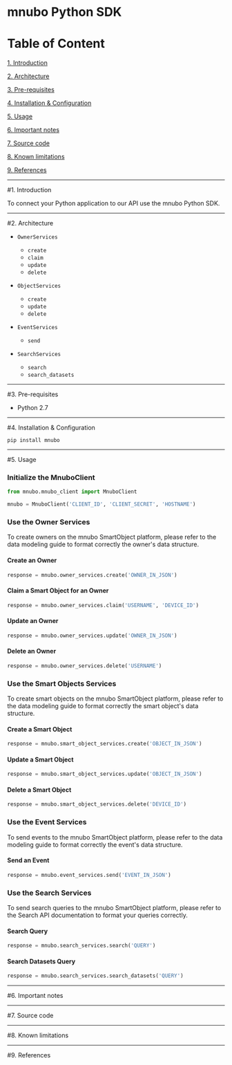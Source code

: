 # mnubo Python SDK

Table of Content
================

[1. Introduction](#section1)

[2. Architecture](#section2)

[3. Pre-requisites](#section3)

[4. Installation & Configuration](#section4)

[5. Usage](#section5)

[6. Important notes](#section6)

[7. Source code](#section7)

[8. Known limitations](#section8)

[9. References](#section9)

---
#<a name="section1"></a>1. Introduction

To connect your Python application to our API use the mnubo Python SDK.

---
#<a name="section3"></a>2. Architecture


* `OwnerServices`
  - `create`
  - `claim`
  - `update`
  - `delete`

* `ObjectServices`
  - `create`
  - `update`
  - `delete`

* `EventServices`
  - `send`
  
* `SearchServices`
  - `search`
  - `search_datasets`


---
#<a name="section3"></a>3. Pre-requisites

- Python 2.7


---
#<a name="section4"></a>4. Installation & Configuration

    pip install mnubo

---
#<a name="section5"></a>5. Usage

### Initialize the MnuboClient

```python
from mnubo.mnubo_client import MnuboClient

mnubo = MnuboClient('CLIENT_ID', 'CLIENT_SECRET', 'HOSTNAME')
```

### Use the Owner Services
To create owners on the mnubo SmartObject platform, please refer to
the data modeling guide to format correctly the owner's data structure.

#### Create an Owner
```python
response = mnubo.owner_services.create('OWNER_IN_JSON')
```

#### Claim a Smart Object for an Owner
```python
response = mnubo.owner_services.claim('USERNAME', 'DEVICE_ID')
```

#### Update an Owner
```python
response = mnubo.owner_services.update('OWNER_IN_JSON')
```

#### Delete an Owner
```python
response = mnubo.owner_services.delete('USERNAME')
```

### Use the Smart Objects Services
To create smart objects on the mnubo SmartObject platform, please refer to
the data modeling guide to format correctly the smart object's data structure.

#### Create a Smart Object
```python
response = mnubo.smart_object_services.create('OBJECT_IN_JSON')
```

#### Update a Smart Object
```python
response = mnubo.smart_object_services.update('OBJECT_IN_JSON')
```

#### Delete a Smart Object
```python
response = mnubo.smart_object_services.delete('DEVICE_ID')
```

### Use the Event Services
To send events to the mnubo SmartObject platform, please refer to
the data modeling guide to format correctly the event's data structure.

#### Send an Event
```python
response = mnubo.event_services.send('EVENT_IN_JSON')
```

### Use the Search Services
To send search queries to the mnubo SmartObject platform, please refer to
the Search API documentation to format your queries correctly.

#### Search Query
```python
response = mnubo.search_services.search('QUERY')
```

#### Search Datasets Query
```python
response = mnubo.search_services.search_datasets('QUERY')
```

---
#<a name="section6"></a>6. Important notes



---
#<a name="section7"></a>7. Source code



---
#<a name="section8"></a>8. Known limitations



---
#<a name="section9"></a>9. References

